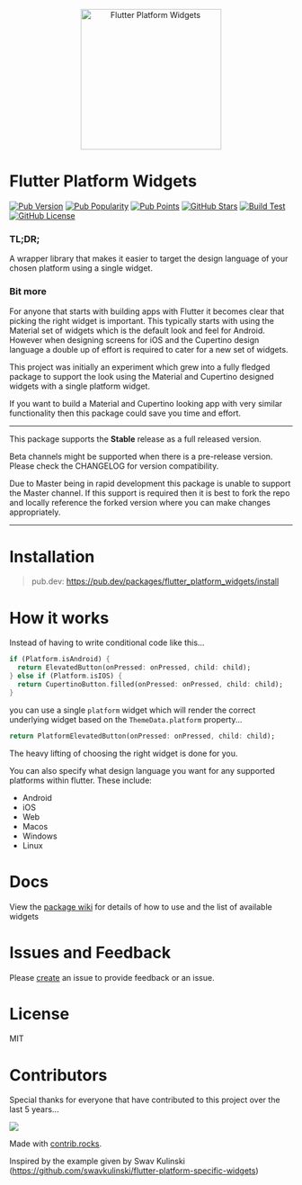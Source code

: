 <p align="center">
<img src="https://raw.githubusercontent.com/stryder-dev/flutter_platform_widgets/master/images/logo.png" width="250px" alt="Flutter Platform Widgets" />
</p>

<!-- omit in toc -->
# Flutter Platform Widgets

[![Pub Version](https://img.shields.io/pub/v/flutter_platform_widgets)](https://pub.dev/packages/flutter_platform_widgets)
[![Pub Popularity](https://img.shields.io/pub/popularity/flutter_platform_widgets)](https://pub.dev/packages/flutter_platform_widgets)
[![Pub Points](https://img.shields.io/pub/points/flutter_platform_widgets)](https://pub.dev/packages/flutter_platform_widgets)
[![GitHub Stars](https://img.shields.io/github/stars/stryder-dev/flutter_platform_widgets)](https://github.com/stryder-dev/flutter_platform_widgets/stargazers)
[![Build Test](https://github.com/stryder-dev/flutter_platform_widgets/actions/workflows/build_test.yaml/badge.svg)](https://github.com/stryder-dev/flutter_platform_widgets/actions/workflows/build_test.yaml?query=branch%3Amain)
[![GitHub License](https://img.shields.io/github/license/stryder-dev/flutter_platform_widgets)](https://github.com/stryder-dev/flutter_platform_widgets/blob/main/LICENSE)

<!-- omit in toc -->
### TL;DR;
A wrapper library that makes it easier to target the design language of your chosen platform using a single widget.

<!-- omit in toc -->
### Bit more
For anyone that starts with building apps with Flutter it becomes clear that picking the right widget is important. This typically starts with using the Material set of widgets which is the default look and feel for Android. However when designing screens for iOS and the Cupertino design language a double up of effort is required to cater for a new set of widgets.

This project was initially an experiment which grew into a fully fledged package to support the look using the Material and Cupertino designed widgets with a single platform widget.

If you want to build a Material and Cupertino looking app with very similar functionality then this package could save you time and effort.

---

This package supports the **Stable** release as a full released version.

Beta channels might be supported when there is a pre-release version. Please check the CHANGELOG for version compatibility.

Due to Master being in rapid development this package is unable to support the Master channel. If this support is required then it is best to fork the repo and locally reference the forked version where you can make changes appropriately.

---

# Installation

> pub.dev: https://pub.dev/packages/flutter_platform_widgets/install

# How it works <a name="how-it-works"></a>

Instead of having to write conditional code like this...

```dart
if (Platform.isAndroid) {
  return ElevatedButton(onPressed: onPressed, child: child);
} else if (Platform.isIOS) {
  return CupertinoButton.filled(onPressed: onPressed, child: child);
}
```

you can use a single `platform` widget which will render the correct underlying widget based on the `ThemeData.platform` property...

```dart
return PlatformElevatedButton(onPressed: onPressed, child: child);
```
The heavy lifting of choosing the right widget is done for you.

You can also specify what design language you want for any supported platforms within flutter. These include:
* Android
* iOS
* Web
* Macos
* Windows
* Linux

# Docs

View the [package wiki](https://github.com/stryder-dev/flutter_platform_widgets/wiki) for details of how to use and the list of available widgets


# Issues and Feedback

Please [create](https://github.com/stryder-dev/flutter_platform_widgets/issues/new) an issue to provide feedback or an issue.

# License

MIT

# Contributors

Special thanks for everyone that have contributed to this project over the last 5 years...

<a href="https://github.com/stryder-dev/flutter_platform_widgets/graphs/contributors">
  <img src="https://contrib.rocks/image?repo=stryder-dev/flutter_platform_widgets" />
</a>

Made with [contrib.rocks](https://contrib.rocks).

Inspired by the example given by Swav Kulinski (https://github.com/swavkulinski/flutter-platform-specific-widgets)
